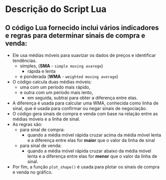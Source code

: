 # Descrição  do Script Lua

## O código Lua fornecido inclui vários indicadores e regras para determinar sinais de compra e venda:

- Ele usa médias móveis para suavizar os dados de preços e identificar tendências.
  - simples, (**SMA** - `simple moving avarege`)
    - rápida e lenta
  - e ponderada (**WMA** - `weighted moving average`)
- O código calcula duas médias móveis:
  - uma com um período mais rápido,
  - e outra com um período mais lento,
    - em seguida, subtrai para obter a diferença entre elas.
- A diferença é usada para calcular uma WMA, conhecida como linha de sinal, que é usada para confirmar ou negar sinais de negociação.
- O código gera sinais de compra e venda com base na relação entre as médias móveis e a linha de sinal.
- As regras são:
  - para sinal de compra:
    - quando a média móvel rápida cruzar acima da média móvel lenta e a diferença entre elas for **maior** que o valor da linha de sinal
  - para sinal de venda:
    - quando a média móvel rápida cruzar abaixo da média móvel lenta e a diferença entre elas for **menor** que o valor da linha de sinal.
- Por fim, a função `plot_shape()` é usada para plotar os sinais de compra e venda no gráfico.
